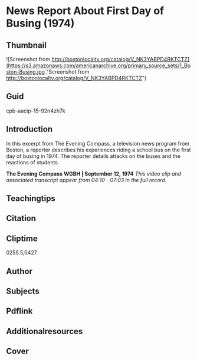 # News Report About First Day of Busing (1974)

## Thumbnail

![Screenshot from http://bostonlocaltv.org/catalog/V_NK3YABPD4RKTCTZ](https://s3.amazonaws.com/americanarchive.org/primary_source_sets/1_Boston-Busing.jpg "Screenshot from http://bostonlocaltv.org/catalog/V_NK3YABPD4RKTCTZ")


## Guid
cpb-aacip-15-92n4zh7k 

## Introduction

In this excerpt from The Evening Compass, a television news program from Boston, a reporter describes his experiences riding a school bus on the first day of busing in 1974. The reporter details attacks on the buses and the reactions of students. 

<b>The Evening Compass</b>
<b>WGBH | September 12, 1974</b>
<i>This video clip and associated transcript appear from 04:10 - 07:03 in the full record.</i>

## Teachingtips

## Citation

## Cliptime

0255.5,0427

## Author
## Subjects
## Pdflink
## Additionalresources
## Cover
